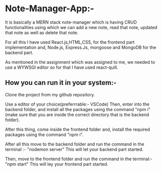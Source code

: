 # Note-Manager-App:-

It is basically a MERN stack note-manager which is having CRUD functionalities using which we can add a new note, read that note, updated that note as well as delete that note.

For all this I have used React.js,HTML,CSS, for the frontend part implementation and,
Node.js, Express.Js, mongoose and MongoDB for the backend part.

As mentioned in the assignment which was assigned to me, we needed to use a WYWSGI editor so for that I have used react-quill.




## How you can run it in your system:-

Clone the project from my github repository.

Use a editor of your choice(preferrrable:- VSCode)
Then, enter into the backend folder, and install all the packages using the command "npm i" (make sure that you are inside the correct directory that is the backend folder).

After this thing, come inside the frontend folder and, install the required packages using the command "npm i".

After all this move to the backend folder and run the command in the terminal :- "nodemon server"
This will let your backend part started.

Then, move to the frontend folder and run the command in the terminal:- "npm start" 
This will ley your frontend part started.

